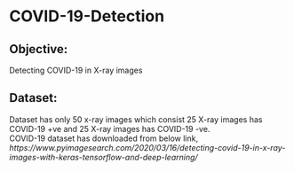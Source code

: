 <h1>COVID-19-Detection</h1>

<h2>Objective:</h2>
Detecting COVID-19 in X-ray images

<h2>Dataset:</h2>
Dataset has only 50 x-ray images which consist 25 X-ray images has COVID-19 +ve and 25 X-ray images has COVID-19 -ve.<br>
COVID-19 dataset has downloaded from below link,<br>
<i>https://www.pyimagesearch.com/2020/03/16/detecting-covid-19-in-x-ray-images-with-keras-tensorflow-and-deep-learning/</i><br>
